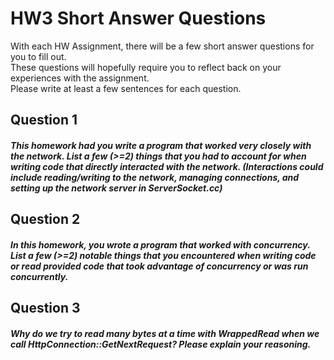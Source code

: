 # HW3 Short Answer Questions  
With each HW Assignment, there will be a few short answer questions for you to fill out.  
These questions will hopefully require you to reflect back on your experiences with the assignment.  
Please write at least a few sentences for each question.

## Question 1
##### This homework had you write a program that worked very closely with the network. List a few (>=2) things that you had to account for when writing code that directly interacted with the network. (Interactions could include reading/writing to the network, managing connections, and setting up the network server in ServerSocket.cc)



## Question 2
##### In this homework, you wrote a program that worked with concurrency. List a few (>=2) notable things that you encountered when writing code or read provided code that took advantage of concurrency or was run concurrently.




## Question 3
##### Why do we try to read many bytes at a time with WrappedRead when we call HttpConnection::GetNextRequest? Please explain your reasoning. 



